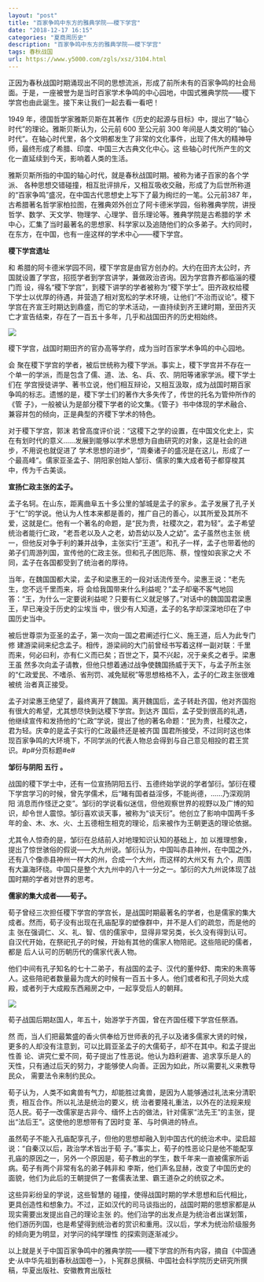 ```yaml
---
layout: "post"
title: "百家争鸣中东方的雅典学院——稷下学宫"
date: "2018-12-17 16:15"
categories: "夏商周历史"
description: "百家争鸣中东方的雅典学院——稷下学宫"
tags: 春秋战国
url: https://www.y5000.com/zgls/xsz/3104.html
---
```






正因为春秋战国时期涌现出不同的思想流派，形成了前所未有的百家争鸣的社会局面。于是，一座被誉为是当时百家学术争鸣的中心园地，中国式雅典学院——稷下学宫也由此诞生。接下来让我们一起去看一看吧！

1949 年，德国哲学家雅斯贝斯在其著作《历史的起源与目标》中，提出了“轴心时代”的理论。雅斯贝斯认为，公元前 600 至公元前 300
年间是人类文明的“轴心时代”。在轴心时代里，各个文明都发生了非常的文化事件，出现了伟大的精神导师，最终形成了希腊、印度、中国三大古典文化中心。这
些轴心时代所产生的文化一直延续到今天，影响着人类的生活。

雅斯贝斯所指的中国的轴心时代，就是春秋战国时期。被称为诸子百家的各个学派、
各种思想交错碰撞，相互批评排斥，又相互吸收交融，形成了为后世所称道的“百家争鸣”盛况，在中国古代思想史上写下了最为绚烂的一笔。公元前387
年，古希腊著名哲学家柏拉图，在雅典郊外创立了阿卡德米学园，俗称雅典学院，讲授哲学、数学、天文学、物理学、心理学、音乐理论等。雅典学院是古希腊的学
术中心，汇集了当时最著名的思想家、科学家以及追随他们的众多弟子。大约同时，在东方，在中国，也有一座这样的学术中心——稷下学宫。

**稷下学宫遗址**

和 希腊的阿卡德米学园不同，稷下学宫是由官方创办的。大约在田齐太公时，齐国就设置了学宫，招揽学者到学宫讲学，兼做政治咨询。因为学宫靠齐都临淄的稷门而
设，得名“稷下学宫”，到稷下讲学的学者被称为“稷下学士”。田齐政权给稷下学士以优厚的待遇，并营造了相对宽松的学术环境，让他们“不治而议论”。稷下
学宫在齐宣王时期达到鼎盛，而它的学术活动，一直持续到齐王建时期，至田齐灭亡才宣告结束，存在了一百五十多年，几乎和战国田齐的历史相始终。

![](https://img.y5000.com/uploads/allimg/160908/5-160ZQ043241A.png)

稷下学宫，战国时期田齐的官办高等学府，成为当时百家学术争鸣的中心园地。

会 聚在稷下学宫的学者，被后世统称为稷下学派。事实上，稷下学宫并不存在一个单一的学派，而是包含了儒、道、法、名、兵、农、阴阳等诸家学派。稷下学士们在
学宫授徒讲学、著书立说，他们相互辩论，又相互汲取，成为战国时期百家争鸣的标志。遗憾的是，稷下学士们的著作大多失传了，传世的托名为管仲所作的《管
子》，一般被认为是部分稷下学者的论文集。《管子》书中体现的学术融合、兼容并包的倾向，正是典型的齐稷下学术的特色。

对于稷下学宫，郭沫
若曾高度评价说：“这稷下之学的设置，在中国文化史上，实在有划时代的意义……发展到能够以学术思想为自由研究的对象，这是社会的进步，不用说也就促进了
学术思想的进步”，“周秦诸子的盛况是在这儿，形成了一个最高峰”。儒家亚圣孟子、阴阳家创始人邹衍、儒家的集大成者荀子都穿梭其中，传为千古美谈。

**宣扬仁政主张的孟子。**

孟子名轲。在山东，距离曲阜五十多公里的邹城是孟子的家乡。孟子发展了孔子关于“仁”的学说。他认为人性本来都是善的，推广自己的善心，以其所爱及其所不
爱，这就是仁。他有一个著名的命题，是“民为贵，社稷次之，君为轻”。孟子希望统治者能行仁政，“老吾老以及人之老，幼吾幼以及人之幼”。孟子虽然也主张
统一，但他反对争于利的兼并战争，主张实行“王道”。和孔子一样，孟子也带着他的弟子们周游列国，宣传他的仁政主张。但和孔子困厄陈、蔡，惶惶如丧家之犬
不同，孟子在各国都受到了统治者的厚待。

当年，在魏国国都大梁，孟子和梁惠王的一段对话流传至今。梁惠王说：“老先生，您不远千里而来，将
会给我国带来什么利益呢？”孟子却毫不客气地回答：“王，为什么一定要说利益呢？只要有仁义就足够了。”对话中的魏国国君梁惠王，早已淹没于历史的尘埃当
中，很少有人知道，孟子的名字却深深地印在了中国历史当中。

被后世尊崇为亚圣的孟子，第一次向一国之君阐述行仁义、施王道，后人为此专门修
建游梁祠来纪念孟子。相传，游梁祠的大门前曾经书写着这样一副对联：千里而来，何必曰利，亦有仁义而已矣；百世之下，莫不兴起，况于亲炙之者乎。梁惠王虽
然多次向孟子请教，但他只想着通过战争使魏国扬威于天下，与孟子所主张的“仁政爱民、不嗜杀、省刑罚、减免赋税”等思想格格不入，孟子的仁政主张很难被统
治者真正接受。

孟子对梁惠王绝望了，最终离开了魏国。离开魏国后，孟子转赴齐国，他对齐国抱有很大的希望，尤其想尽快到达稷下学宫。到达齐
国后，孟子受到很高的礼遇，他继续宣传和发扬他的“仁政”学说，提出了他的著名命题：“民为贵，社稷次之，君为轻。庆幸的是孟子实行的仁政最终还是被齐国
国君所接受，不过同时这也体现百家争鸣的大环境下，不同学派的代表人物总会得到与自己意见相投的君王赏识。#p#分页标题#e#

**邹衍与阴阳 **五行**** **。**  

战国的稷下学士中，还有一位宣扬阴阳五行、五德终始学说的学者邹衍。邹衍在稷下学宫学习的时候，曾先学儒术，后“睹有国者益淫侈，不能尚德，……乃深观阴阳
消息而作怪迂之变”。邹衍的学说看似迷信，但他观察世界的视野以及广博的知识，却令世人震惊。邹衍喜欢谈天事，被称为“谈天衍”。他创立了影响中国两千多
年的金、木、水、火、土五德相生相克的理论，后来被作为王朝更迭的理论依据。

尤其令人惊奇的是，邹衍在总结前人对地理知识认知的基础上，加
以推理想象，提出了惊世骇俗的假说——大九州说。邹衍认为，中国叫赤县神州，在中国之外，还有八个像赤县神州一样大的州，合成一个大州，而这样的大州又有
九个，周围有大瀛海环绕。中国只是整个大九州中的八十一分之一。邹衍的大九州说体现了战国时期的学者对世界的思考。

**儒家的集大成者——荀子。**

荀子曾经三次担任稷下学宫的学宫长，是战国时期最著名的学者，也是儒家的集大成者。然而，荀子没有出现在孔庙配享的塑像群中，并不是人们的疏忽，而是他的主
张在强调仁、义、礼、智、信的儒家中，显得非常另类，长久没有得到认可。自汉代开始，在祭祀孔子的时候，开始有其他的儒家人物陪祀。这些陪祀的儒者，都是
后人认可的历朝历代的儒家代表人物。

他们中间有孔子知名的七十二弟子，有战国的孟子、汉代的董仲舒、南宋的朱熹等人。这些陪祀者数量最为庞大的时候有一百五十多人。他们或者和孔子同处大成殿，或者列于大成殿东西厢房之中，一起享受后人的朝拜。

![](https://img.y5000.com/uploads/allimg/160908/5-160ZQ04343417.jpg)

荀子战国后期赵国人，年五十，始游学于齐国，曾在齐国任稷下学宫任祭酒。

然 而，当人们把最繁盛的香火供奉给万世师表的孔子以及诸多儒家大贤的时候，更多的人却没有注意到，可以比肩亚圣孟子的大儒荀子，却不在其中。和孟子提出性善
论、讲究仁爱不同，荀子提出了性恶说。他认为趋利避害、追求享乐是人的天性，只有通过后天的努力，才能够使人向善。正因为如此，所以需要礼义来教导民众，
需要法令来制约民众。

荀子认为，人类不如禽兽有气力，却能胜过禽兽，是因为人能够通过礼法来分清职责，相互合作。所以礼法是统治的要义，统
治者要隆礼重法，以外在的法规来规范人民。荀子一改儒家是古非今、缅怀上古的做法，针对儒家“法先王”的主张，提出“法后王”。这使他的思想带有了因时变
革、与时俱进的特点。

虽然荀子不能入孔庙配享孔子，但他的思想却融入到中国古代的统治术中。梁启超说：“自秦汉以后，政治学术皆出于荀
子。”事实上，荀子的性恶论只是他不能配享孔庙的原因之一，另外一个原因是，荀子教出的学生，数千年来一直被儒家所诟病。荀子有两个非常有名的弟子韩非和
李斯，他们声名显赫，改变了中国历史的面貌，他们为此后的王朝提供了一套儒表法里、霸王道杂之的统驭之术。

这些异彩纷呈的学说，这些智慧的
碰撞，使得战国时期的学术思想和后代相比，更具创造性和想象力。不过，正如汉代的司马谈指出的，战国时期的思想家都是从现实需要出发提出自己的理论主张
的。他们治学的出发点是为统治者出谋划策，他们游历列国，也是希望得到统治者的赏识和重用。汉以后，学术为统治阶级服务的倾向更为明显，对学问的纯学理性
的探索则逐渐减少。

以上就是关于中国百家争鸣中的雅典学院——稷下学宫的所有内容，摘自《中国通史·从中华先祖到春秋战国卷一》，卜宪群总撰稿、中国社会科学院历史研究所撰稿，华夏出版社、安徽教育出版社
